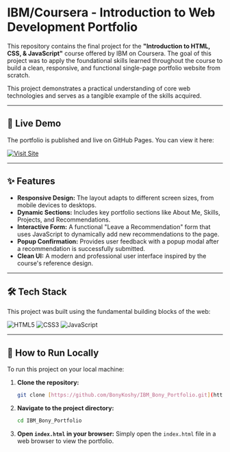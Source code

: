# IBM/Coursera - Introduction to Web Development Portfolio

This repository contains the final project for the **"Introduction to HTML, CSS, & JavaScript"** course offered by IBM on Coursera. The goal of this project was to apply the foundational skills learned throughout the course to build a clean, responsive, and functional single-page portfolio website from scratch.

This project demonstrates a practical understanding of core web technologies and serves as a tangible example of the skills acquired.

---

## 🚀 Live Demo

The portfolio is published and live on GitHub Pages. You can view it here:

<a href="https://bonykoshy.github.io/IBM_Bony_Portfolio/" target="_blank">
  <img src="https://img.shields.io/badge/Visit_Site-5e35b1?style=for-the-badge&logo=github&logoColor=white" alt="Visit Site"/>
</a>

---

## ✨ Features

* **Responsive Design:** The layout adapts to different screen sizes, from mobile devices to desktops.
* **Dynamic Sections:** Includes key portfolio sections like About Me, Skills, Projects, and Recommendations.
* **Interactive Form:** A functional "Leave a Recommendation" form that uses JavaScript to dynamically add new recommendations to the page.
* **Popup Confirmation:** Provides user feedback with a popup modal after a recommendation is successfully submitted.
* **Clean UI:** A modern and professional user interface inspired by the course's reference design.

---

## 🛠️ Tech Stack

This project was built using the fundamental building blocks of the web:

![HTML5](https://img.shields.io/badge/html5-%23E34F26.svg?style=for-the-badge&logo=html5&logoColor=white)
![CSS3](https://img.shields.io/badge/css3-%231572B6.svg?style=for-the-badge&logo=css3&logoColor=white)
![JavaScript](https://img.shields.io/badge/javascript-%23323330.svg?style=for-the-badge&logo=javascript&logoColor=%23F7DF1E)

---

## 🔧 How to Run Locally

To run this project on your local machine:

1.  **Clone the repository:**
    ```bash
    git clone [https://github.com/BonyKoshy/IBM_Bony_Portfolio.git](https://github.com/BonyKoshy/IBM_Bony_Portfolio.git)
    ```
2.  **Navigate to the project directory:**
    ```bash
    cd IBM_Bony_Portfolio
    ```
3.  **Open `index.html` in your browser:**
    Simply open the `index.html` file in a web browser to view the portfolio.
